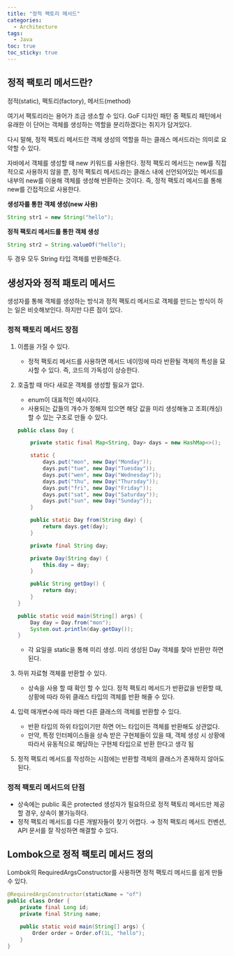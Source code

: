 ```yaml
---
title: "정적 팩토리 메서드"
categories:
  - Architecture
tags:
  - Java
toc: true
toc_sticky: true
---
```


## 정적 팩토리 메서드란?

정적(static), 팩토리(factory), 메서드(method)

여기서 팩토리라는 용어가 조금 생소할 수 있다. GoF 디자인 패턴 중 팩토리 패턴에서 유래한 이 단어는 객체를 생성하는 역할을 분리하겠다는 취지가 담겨있다.

다시 말해, 정적 팩토리 메서드란 객체 생성의 역할을 하는 클래스 메서드라는 의미로 요약할 수 있다.

자바에서 객체를 생성할 때 new 키워드를 사용한다. 정적 팩토리 메서드는 new를 직접적으로 사용하지 않을 뿐, 정적 팩토리 메서드라는 클래스 내에 선언되어있는 메서드를 내부의 new를 이용해 객체를 생성해 반환하는 것이다. 즉, 정적 팩토리 메서드를 통해 new를 간접적으로 사용한다.

**생성자를 통한 객체 생성(new 사용)**

```java
String str1 = new String("hello");
```

**정적 팩토리 메서드를 통한 객체 생성**

```java
String str2 = String.valueOf("hello");
```

두 경우 모두 String 타입 객체를 반환해준다.

## 생성자와 정적 패토리 메서드

생성자를 통해 객체를 생성하는 방식과 정적 팩토리 메서드로 객체를 만드는 방식이 하는 일은 비슷해보인다. 하지만 다른 점이 있다.

### 정적 팩토리 메서드 장점

1. 이름을 가질 수 있다.
    - 정적 팩토리 메서드를 사용하면 메서드 네이밍에 따라 반환될 객체의 특성을 묘사할 수 있다. 즉, 코드의 가독성이 상승한다.
2. 호출할 때 마다 새로운 객체를 생성할 필요가 없다.
    - enum이 대표적인 예시이다.
    - 사용되는 값들의 개수가 정해져 있으면 해당 값을 미리 생성해놓고 조회(캐싱) 할 수 있는 구조로 만들 수 있다.
    
    ```java
    public class Day {
    
        private static final Map<String, Day> days = new HashMap<>();
    
        static {
            days.put("mon", new Day("Monday"));
            days.put("tue", new Day("Tuesday"));
            days.put("wen", new Day("Wednesday"));
            days.put("thu", new Day("Thursday"));
            days.put("fri", new Day("Friday"));
            days.put("sat", new Day("Saturday"));
            days.put("sun", new Day("Sunday"));
        }
    
        public static Day from(String day) {
            return days.get(day);
        }
    
        private final String day;
    
        private Day(String day) {
            this.day = day;
        }
    
        public String getDay() {
            return day;
        }
    }
    
    public static void main(String[] args) {
        Day day = Day.from("mon");
        System.out.println(day.getDay());
    }
    ```
    
    - 각 요일을 static을 통해 미리 생성. 미리 생성된 Day 객체를 찾아 반환만 하면 된다.
3. 하위 자료형 객체를 반환할 수 있다.
    - 상속을 사용 할 때 확인 할 수 있다. 정적 팩토리 메서드가 반환값을 반환할 때, 상황에 따라 하위 클래스 타입의 객체를 반환 해줄 수 있다.
4. 입력 매개변수에 따라 매번 다른 클래스의 객체를 반환할 수 있다.
    - 반환 타입의 하위 타입이기만 하면 어느 타입이든 객체를 반환해도 상관없다.
    - 만약, 특정 인터페이스들을 상속 받은 구현체들이 있을 때, 객체 생성 시 상황에 따라서 유동적으로 해당하는 구현체 타입으로 반환 한다고 생각 됨
5. 정적 팩토리 메서드를 작성하는 시점에는 반환할 객체의 클래스가 존재하지 않아도 된다.

### 정적 팩토리 메서드의 단점

- 상속에는 public 혹은 protected 생성자가 필요하므로 정적 팩토리 메서드만 제공할 경우, 상속이 불가능하다.
- 정적 팩토리 메서드를 다른 개발자들이 찾기 어렵다. → 정적 팩토리 메서드 컨벤션, API 문서를 잘 작성하면 해결할 수 있다.

## Lombok으로 정적 팩토리 메서드 정의

Lombok의 RequiredArgsConstructor를 사용하면 정적 팩토리 메서드를 쉽게 만들 수 있다.

```java
@RequiredArgsConstructor(staticName = "of")
public class Order {
    private final Long id;
    private final String name;

    public static void main(String[] args) {
        Order order = Order.of(1L, "hello");
    }
}
```